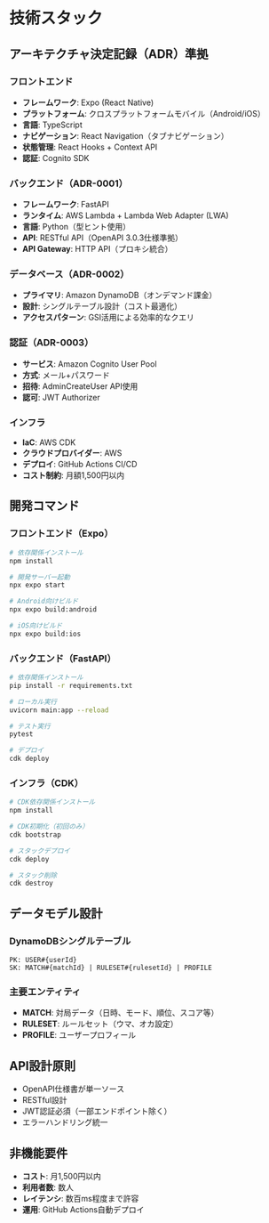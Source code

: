 # 技術スタック

## アーキテクチャ決定記録（ADR）準拠

### フロントエンド
- **フレームワーク**: Expo (React Native)
- **プラットフォーム**: クロスプラットフォームモバイル（Android/iOS）
- **言語**: TypeScript
- **ナビゲーション**: React Navigation（タブナビゲーション）
- **状態管理**: React Hooks + Context API
- **認証**: Cognito SDK

### バックエンド（ADR-0001）
- **フレームワーク**: FastAPI
- **ランタイム**: AWS Lambda + Lambda Web Adapter (LWA)
- **言語**: Python（型ヒント使用）
- **API**: RESTful API（OpenAPI 3.0.3仕様準拠）
- **API Gateway**: HTTP API（プロキシ統合）

### データベース（ADR-0002）
- **プライマリ**: Amazon DynamoDB（オンデマンド課金）
- **設計**: シングルテーブル設計（コスト最適化）
- **アクセスパターン**: GSI活用による効率的なクエリ

### 認証（ADR-0003）
- **サービス**: Amazon Cognito User Pool
- **方式**: メール+パスワード
- **招待**: AdminCreateUser API使用
- **認可**: JWT Authorizer

### インフラ
- **IaC**: AWS CDK
- **クラウドプロバイダー**: AWS
- **デプロイ**: GitHub Actions CI/CD
- **コスト制約**: 月額1,500円以内

## 開発コマンド

### フロントエンド（Expo）
```bash
# 依存関係インストール
npm install

# 開発サーバー起動
npx expo start

# Android向けビルド
npx expo build:android

# iOS向けビルド
npx expo build:ios
```

### バックエンド（FastAPI）
```bash
# 依存関係インストール
pip install -r requirements.txt

# ローカル実行
uvicorn main:app --reload

# テスト実行
pytest

# デプロイ
cdk deploy
```

### インフラ（CDK）
```bash
# CDK依存関係インストール
npm install

# CDK初期化（初回のみ）
cdk bootstrap

# スタックデプロイ
cdk deploy

# スタック削除
cdk destroy
```

## データモデル設計

### DynamoDBシングルテーブル
```
PK: USER#{userId}
SK: MATCH#{matchId} | RULESET#{rulesetId} | PROFILE
```

### 主要エンティティ
- **MATCH**: 対局データ（日時、モード、順位、スコア等）
- **RULESET**: ルールセット（ウマ、オカ設定）
- **PROFILE**: ユーザープロフィール

## API設計原則
- OpenAPI仕様書が単一ソース
- RESTful設計
- JWT認証必須（一部エンドポイント除く）
- エラーハンドリング統一

## 非機能要件
- **コスト**: 月1,500円以内
- **利用者数**: 数人
- **レイテンシ**: 数百ms程度まで許容
- **運用**: GitHub Actions自動デプロイ